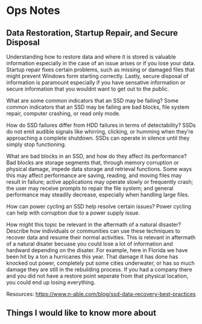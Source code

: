 # Ops Notes

## Data Restoration, Startup Repair, and Secure Disposal
Understanding how to restore data and where it is stored is valuable information especially in the case of an issue arises or if you lose your data. Startup repair fixes certain problems, such as missing or damaged files that might prevent Windows form starting correctly. Lastly, secure disposal of information is paramount especially if you have sensative information or secure information that you wouldnt want to get out to the public.

What are some common indicators that an SSD may be failing? Some common indicators that an SSD may be failing are bad blocks, file system repair, computer crashing, or read only mode.

How do SSD failures differ from HDD failures in terms of detectability? SSDs do not emit audible signals like whirring, clicking, or humming when they’re approaching a complete shutdown. SSDs can operate in silence until they simply stop functioning.

What are bad blocks in an SSD, and how do they affect its performance? Bad blocks are storage segments that, through memory corruption or physical damage, impede data storage and retrieval functions. Some ways this may affect performance are saving, reading, and moving files may result in failure; active applications may operate slowly or frequently crash; the user may receive prompts to repair the file system; and general performance may steadily decrease, especially when handling large files. 

How can power cycling an SSD help resolve certain issues? Power cycling can help with corruption due to a power supply issue.

How might this topic be relevant in the aftermath of a natural disaster? Describe how individuals or communities can use these techniques to recover data and resume their normal activities. This is relevant in aftermath of a natural disater becuase you could lose a lot of information and hardward depending on the disater. For example, here in Florida we have been hit by a ton a hurricanes this year. That damage it has done has knocked out power, completely put some cities underwater, or has so much damage they are still in the rebuilding process. If you had a company there and you did not have a restore point seperate from that physical location, you could end up losing everything.

Resources:
https://www.n-able.com/blog/ssd-data-recovery-best-practices

## Things I would like to know more about 
